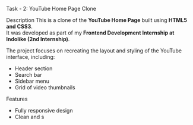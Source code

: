  Task - 2: YouTube Home Page Clone

 Description
This is a clone of the **YouTube Home Page** built using **HTML5 and CSS3**.  
It was developed as part of my **Frontend Development Internship at Indolike (2nd Internship)**.

The project focuses on recreating the layout and styling of the YouTube interface, including:
- Header section
- Search bar
- Sidebar menu
- Grid of video thumbnails

 Features
- Fully responsive design
- Clean and s
